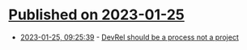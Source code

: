 # [Published on 2023-01-25](index.md)

* [2023-01-25, 09:25:39](https://news.ycombinator.com/item?id=34516252) - [DevRel should be a process not a project](https://podcast.bitreach.io/episodes/jason-lengstorf)
